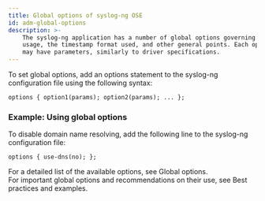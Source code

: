 ```yaml
---
title: Global options of syslog-ng OSE
id: adm-global-options
description: >-
    The syslog-ng application has a number of global options governing DNS
    usage, the timestamp format used, and other general points. Each option
    may have parameters, similarly to driver specifications. 
---
```


To set global options, add an options statement to the syslog-ng configuration file
using the following syntax:

```config
options { option1(params); option2(params); ... };
```

### Example: Using global options

To disable domain name resolving, add the following line to the
syslog-ng configuration file:

```config
options { use-dns(no); };
```

For a detailed list of the available options, see
Global options.  
For important global options and recommendations on their use, see
Best practices and examples.
